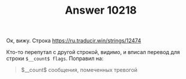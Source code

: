 ﻿---
title: "Answer 10218"
se.owner.user_id: 15479
se.owner.display_name: "Suvitruf - Andrei Apanasik"
se.owner.link: "https://ru.meta.stackoverflow.com/users/15479/suvitruf-andrei-apanasik"
se.answer_id: 10218
se.question_id: 10217
se.post_type: answer
se.score: 1
se.is_accepted: True
---
<p>Ок, вижу. Строка <a href="https://ru.traducir.win/strings/12474" rel="nofollow noreferrer">https://ru.traducir.win/strings/12474</a></p>

<p>Кто-то перепутал с другой строкой, видимо, и вписал перевод для строки <code>$__count$ flags</code>. Поправил на:</p>

<blockquote>
  <p>$__count$ сообщения, помеченных тревогой</p>
</blockquote>
